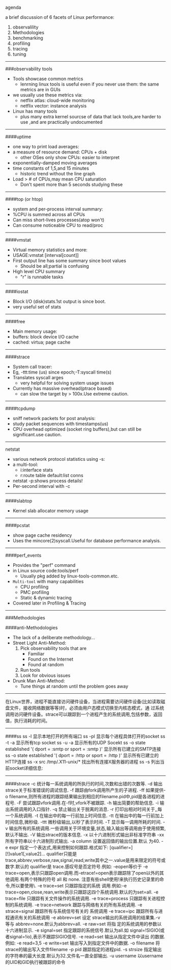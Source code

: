 agenda

a brief discussion of 6 facets of Linux performance:

1. observalility
2. Methodologies
3. benchmarking
4. profiling
5. tracing
6. tuning

---
###observability tools

- Tools showcase common metrics
    + lenrning linux tools is useful even if you never use them:
    the same metrics are in GUIs
- we usually use these metrics via:
    + netflix atlas: cloud-wide monitoring
    + netflix vector: instance analysis
- Linux has many tools
    + plus many extra kernel sourcse of data that lack tools,are harder to use ,and are practically undocumented

----
####uptime

- one way to print load averages:
- a measure of resource demand: CPUs + disk
    + other OSes only show CPUs: easier to interpret
- exponentially-damped moving averages
- time constants of 1,5,and 15 minutes
    + historic trend without the line graph
- Load > # of CPUs,may mean CPU saturation
    + Don't spent more than 5 seconds studying these 

---
####top (or htop)
- system and per-process interval summary:
- %CPU is summed across all CPUs
- Can miss short-lives processes(atop won't)
- Can consume noticeable CPU to read/proc

---
####vmstat
- Virtual memory statistics and more:
- USAGE:vmstat [interval[count]]
- First output line has some summary since boot values 
    + Should be all;partial is confusing
- High level CPU summary
    + "r" is runnable tasks

---
####iostat
- Block I/O (disk)stats.1st output is since boot.
- very useful set of stats

---
####free
- Main memory usage:
- buffers: block device I/O cache
- cached: virtua; page cache

---
####strace
- System call tracer:
- Eg, -ttt:time (us) since epoch;-T:syscall time(s)
- Translates syscall arges
    + very helpful for solving system usage issues
- Currently has massive overhead(ptrace based)
    + can slow the target by > 100x.Use extreme caution.

---
####tcpdump
- sniff network packets for post analysis:
- study packet sequences with timestamps(us)
- CPU overhead optimized (socket ring buffers),but can still be significant.use caution.

---
netstat
- various network protocol statistics using -s:
- a multi-tool:
    + i:interface stats
    + r:route table
    default:list conns
- netstat -p:shows process details!
- Per-second interval with -c

---
####slabtop
- Kernel slab allocator memory usage

---
####pcstat
- show page cache residency 
- Uses the mincore(2)syscall.Useful for database performance analysis.

---
####perf_events
- Provides the "perf" command
- in Linux source code:tools/perf
    + Usually pkg added by linux-tools-common.etc.
- `Multi-tool` with many capabilities
    + CPU profiling
    + PMC profiling
    + Static & dynamic tracing
- Covered later in Profiling & Tracing

---
###Methodologies

####anti-Methodologies
- The lack of a deliberate methodology...
- Street Light Anti-Method:
    1. Pick observability tools that are
        * Familiar
        * Found on the Internet
        * Found at random
    2. Run tools
    3. Look for obvious issues
- Drunk Man Anti-Method:
    + Tune things at random until the problem goes away

---

在Linux世界，进程不能直接访问硬件设备，当进程需要访问硬件设备(比如读取磁盘文件，接收网络数据等等)时，必须由用户态模式切换至内核态模式，通 过系统调用访问硬件设备。strace可以跟踪到一个进程产生的系统调用,包括参数，返回值，执行消耗的时间。

----
####ss
ss -l 显示本地打开的所有端口
ss -pl 显示每个进程具体打开的socket
ss -t -a 显示所有tcp socket
ss -u -a 显示所有的UDP Socekt
ss -o state established '( dport = :smtp or sport = :smtp )' 显示所有已建立的SMTP连接
ss -o state established '( dport = :http or sport = :http )' 显示所有已建立的HTTP连接
ss -x src /tmp/.X11-unix/* 找出所有连接X服务器的进程
ss -s 列出当前socket详细信息:


---
####strace 
-c 统计每一系统调用的所执行的时间,次数和出错的次数等. 
-d 输出strace关于标准错误的调试信息. 
-f 跟踪由fork调用所产生的子进程. 
-ff 如果提供-o filename,则所有进程的跟踪结果输出到相应的filename.pid中,pid是各进程的进程号. 
-F 尝试跟踪vfork调用.在-f时,vfork不被跟踪. 
-h 输出简要的帮助信息. 
-i 输出系统调用的入口指针. 
-q 禁止输出关于脱离的消息. 
-r 打印出相对时间关于,,每一个系统调用. 
-t 在输出中的每一行前加上时间信息. 
-tt 在输出中的每一行前加上时间信息,微秒级. 
-ttt 微秒级输出,以秒了表示时间. 
-T 显示每一调用所耗的时间. 
-v 输出所有的系统调用.一些调用关于环境变量,状态,输入输出等调用由于使用频繁,默认不输出. 
-V 输出strace的版本信息. 
-x 以十六进制形式输出非标准字符串 
-xx 所有字符串以十六进制形式输出. 
-a column 
设置返回值的输出位置.默认 为40. 
-e expr 
指定一个表达式,用来控制如何跟踪.格式如下: 
[qualifier=][!]value1[,value2]... 
qualifier只能是 trace,abbrev,verbose,raw,signal,read,write其中之一.value是用来限定的符号或数字.默认的 qualifier是 trace.感叹号是否定符号.例如: 
-eopen等价于 -e trace=open,表示只跟踪open调用.而-etrace!=open表示跟踪除了open以外的其他调用.有两个特殊的符号 all 和 none. 
注意有些shell使用!来执行历史记录里的命令,所以要使用\\. 
-e trace=set 
只跟踪指定的系统 调用.例如:-e trace=open,close,rean,write表示只跟踪这四个系统调用.默认的为set=all. 
-e trace=file 
只跟踪有关文件操作的系统调用. 
-e trace=process 
只跟踪有关进程控制的系统调用. 
-e trace=network 
跟踪与网络有关的所有系统调用. 
-e strace=signal 
跟踪所有与系统信号有关的 系统调用 
-e trace=ipc 
跟踪所有与进程通讯有关的系统调用 
-e abbrev=set 
设定 strace输出的系统调用的结果集.-v 等与 abbrev=none.默认为abbrev=all. 
-e raw=set 
将指 定的系统调用的参数以十六进制显示. 
-e signal=set 
指定跟踪的系统信号.默认为all.如 signal=!SIGIO(或者signal=!io),表示不跟踪SIGIO信号. 
-e read=set 
输出从指定文件中读出 的数据.例如: 
-e read=3,5 
-e write=set 
输出写入到指定文件中的数据. 
-o filename 
将strace的输出写入文件filename 
-p pid 
跟踪指定的进程pid. 
-s strsize 
指定输出的字符串的最大长度.默认为32.文件名一直全部输出. 
-u username 
以username 的UID和GID执行被跟踪的命令

